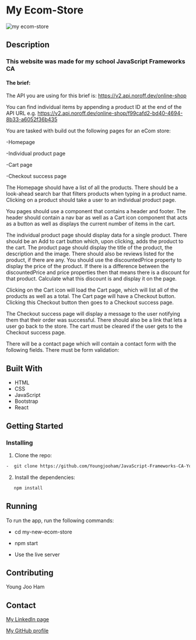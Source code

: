 # My Ecom-Store
![my ecom-store](https://github.com/Youngjooham/JavaScript-Frameworks-CA-Young-Joo-Ham/assets/100440331/5bcb7091-78c8-4fac-ac5f-c4d24f5eb664)

## Description

### This website was made for my school JavaScript Frameworks CA 

#### The brief: 

The API you are using for this brief is: https://v2.api.noroff.dev/online-shop

You can find individual items by appending a product ID at the end of the API URL e.g. https://v2.api.noroff.dev/online-shop/f99cafd2-bd40-4694-8b33-a6052f36b435

You are tasked with build out the following pages for an eCom store:

-Homepage

-Individual product page

-Cart page

-Checkout success page

The Homepage should have a list of all the products. There should be a look-ahead search bar that filters products when typing in a product name. Clicking on a product should take a user to an individual product page.

You pages should use a <Layout> component that contains a header and footer. The header should contain a nav bar as well as a Cart icon component that acts as a button as well as displays the current number of items in the cart.

The individual product page should display data for a single product. There should be an Add to cart button which, upon clicking, adds the product to the cart. The product page should display the title of the product, the description and the image. There should also be reviews listed for the product, if there are any. You should use the discountedPrice property to display the price of the product. If there is a difference between the discountedPrice and price properties then that means there is a discount for that product. Calculate what this discount is and display it on the page.

Clicking on the Cart icon will load the Cart page, which will list all of the products as well as a total. The Cart page will have a Checkout button. Clicking this Checkout button then goes to a Checkout success page.

The Checkout success page will display a message to the user notifying them that their order was successful. There should also be a link that lets a user go back to the store. The cart must be cleared if the user gets to the Checkout success page.

There will be a contact page which will contain a contact form with the following fields. There must be form validation:


## Built With

- HTML
- CSS
- JavaScript
- Bootstrap
- React

## Getting Started
### Installing

1. Clone the repo:
```bash
-  git clone https://github.com/Youngjooham/JavaScript-Frameworks-CA-Young-Joo-Ham.git
```
2. Install the dependencies:
```bash   
   npm install
```

## Running
To run the app, run the following commands:

- cd my-new-ecom-store

- npm start

- Use the live server

## Contributing
Young Joo Ham

## Contact

[My LinkedIn page](https://www.linkedin.com/in/youngjoo-ham-23b23395/?originalSubdomain=no)

[My GitHub profile](https://github.com/Youngjooham)
